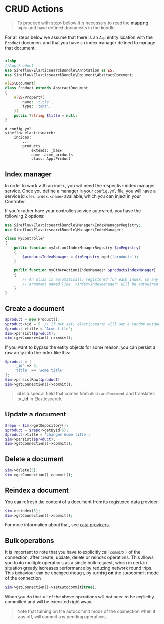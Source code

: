 # CRUD Actions

> To proceed with steps bellow it is necessary to read the [mapping](mapping.md) topic and have defined documents in the bundle.

For all steps below we assume that there is an `App` entity location with the `Product` document and that you have an index manager defined to manage that document.

```php

<?php
//App:Product
use Sineflow\ElasticsearchBundle\Annotation as ES;
use Sineflow\ElasticsearchBundle\Document\AbstractDocument;

#[ES\Document]
class Product extends AbstractDocument
{
    #[ES\Property(
        name: 'title',
        type: 'text',
    )]
    public ?string $title = null;
}

```

```
# config.yml
sineflow_elasticsearch:
    indices:
        ...
        products:
            extends: _base
            name: acme_products
            class: App:Product
```

## Index manager

In order to work with an index, you will need the respective index manager service.
Once you define a manager in your `config.yml` file, you will have a service id `sfes.index.<name>` available, which you can inject in your Controller.

If you'd rather have your controller/service autowired, you have the following 2 options:

```php
use Sineflow\ElasticsearchBundle\Manager\IndexManagerRegistry;
use Sineflow\ElasticsearchBundle\Manager\IndexManager;

class MyController
{
    public function myAction(IndexManagerRegistry $imRegistry)
    {
        $productsIndexManager = $imRegistry->get('products');
    }

    public function myOtherAction(IndexManager $productsIndexManager)
    {
        // An alias is automatically registered for each index, so any IndexManager
        // argument named like '<index>IndexManager' will be autowired to the respective manager.
    }
}
```

## Create a document

```php
$product = new Product();
$product->id = 5; // If not set, elasticsearch will set a random unique id.
$product->title = 'Acme title';
$im->persist($product);
$im->getConnection()->commit();
```

If you want to bypass the entity objects for some reason, you can persist a raw array into the index like this:

```php
$product = [
    '_id' => 5,
    'title' => 'Acme title'
];
$im->persistRaw($product);
$im->getConnection()->commit();
```

> **id** is a special field that comes from `AbstractDocument` and translates to **\_id** in Elasticsearch.

## Update a document

```php
$repo = $im->getRepository();
$product = $repo->getById(5);
$product->title = 'changed Acme title';
$im->persist($product);
$im->getConnection()->commit();
```

## Delete a document

```php
$im->delete(5);
$im->getConnection()->commit();
```

## Reindex a document

You can refresh the content of a document from its registered data provider.
```php
$im->reindex(5);
$im->getConnection()->commit();
```
For more information about that, see [data providers](dataproviders.md).

## Bulk operations

It is important to note that you have to explicitly call `commit()` of the connection, after create, update, delete or reindex operations. This allows you to do multiple operations as a single bulk request, which in certain situation greatly increases performance by reducing network round trips.
This behaviour can be changed though, by turning **on** the autocommit mode of the connection.

```php
$im->getConnection()->setAutocommit(true);
```
When you do that, all of the above operations will not need to be explicitly committed and will be executed right away.

> Note that turning on the autocommit mode of the connection when it was off, will commit any pending operations.
